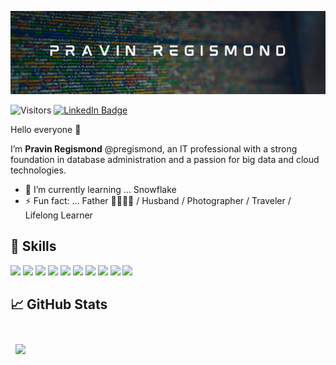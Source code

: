 ![pregismond's GitHub Banner](./assets/currentHeader.png)

![Visitors](https://api.visitorbadge.io/api/visitors?path=https%3A%2F%2Fgithub.com%2Fpregismond%2Fpregismond&countColor=%230d76a8&style=flat&labelStyle=none)
[![LinkedIn Badge](https://img.shields.io/badge/LinkedIn-Profile-informational?style=flat&logo=linkedin&logoColor=white&color=0D76A8)](https://www.linkedin.com/in/pregismond/)

Hello everyone 👋

I’m **Pravin Regismond** @pregismond, an IT professional with a strong foundation in database administration and a passion for big data and cloud technologies.
<!--
- 👀 I’m interested in ...
- 💞️ I’m looking to collaborate on ...
- 📫 How to reach me ...
-->
- 🌱 I’m currently learning ... Snowflake
- ⚡ Fun fact: ... Father 👧🏽👧🏽 / Husband / Photographer / Traveler / Lifelong Learner

## 🧰 Skills

![](https://img.shields.io/badge/Database-Oracle-informational?style=flat&logo=oracle&logoColor=white&color=0D76A8)
![](https://img.shields.io/badge/Database-MySQL-informational?style=flat&logo=mysql&logoColor=white&color=0D76A8)
![](https://img.shields.io/badge/Database-MariaDB-informational?style=flat&logo=mariadb&logoColor=white&color=0D76A8)
![](https://img.shields.io/badge/Database-MongoDB-informational?style=flat&logo=mongodb&logoColor=white&color=0D76A8)
![](https://img.shields.io/badge/Code-Python-informational?style=flat&logo=python&logoColor=white&color=0D76A8)
![](https://img.shields.io/badge/Code-PowerShell-informational?style=flat&logo=powershell&logoColor=white&color=0D76A8)
![](https://img.shields.io/badge/Tools-Docker-informational?style=flat&logo=docker&logoColor=white&color=0D76A8)
![](https://img.shields.io/badge/Tools-Kubernetes-informational?style=flat&logo=kubernetes&logoColor=white&color=0D76A8)
![](https://img.shields.io/badge/Tools-GitHub-informational?style=flat&logo=GitHub&logoColor=white&color=0D76A8)
![](https://img.shields.io/badge/Tools-Jira-informational?style=flat&logo=Jira-Software&logoColor=white&color=0D76A8)

## 📈 GitHub Stats

<br>

<a href="https://github.com/pregismond">
  <img align="center" style="margin:0.5rem" src="https://github-readme-stats.vercel.app/api/top-langs/?username=pregismond&hide=html,css&title_color=ffffff&text_color=c9cacc&icon_color=4AB197&bg_color=1A2B34" />
</a>

<!--
<a href="https://github.com/pregismond">
  <img align="center" style="margin:0.5rem" src="https://github-readme-stats.vercel.app/api?username=pregismond&show_icons=true&line_height=27&count_private=true&title_color=ffffff&text_color=c9cacc&icon_color=4AB097&bg_color=1A2B34" alt="Pravin's GitHub Stats" />
</a>
-->
<br>
<br>
